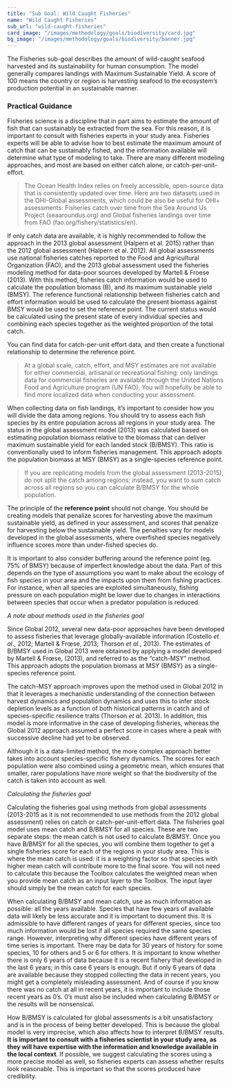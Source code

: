 ```yaml
---
title: "Sub Goal: Wild Caught Fisheries"
name: "Wild Caught Fisheries"
sub_url: "wild-caught-fisheries"
card_image: "/images/methodology/goals/biodiversity/card.jpg"
bg_image: "/images/methodology/goals/biodiversity/banner.jpg"
---
```


The Fisheries sub-goal describes the amount of wild-caught seafood harvested and its sustainability for human consumption. The model generally compares landings with Maximum Sustainable Yield. A score of 100 means the country or region is harvesting seafood to the ecosystem’s production potential in an sustainable manner.

### Practical Guidance

Fisheries science is a discipline that in part aims to estimate the amount of fish that can sustainably be extracted from the sea. For this reason, it is important to consult with fisheries experts in your study area. Fisheries experts will be able to advise how to best estimate the maximum amount of catch that can be sustainably fished, and the information available will determine what type of modeling to take. There are many different modeling approaches, and most are based on either catch alone, or catch-per-unit-effort.

> The Ocean Health Index relies on freely accessible, open-source data that is consistently updated over time. Here are two datasets used in the OHI-Global assessments, which could be also be useful for OHI+ assessments: Fisheries catch over time from the Sea Around Us Project (seaaroundus.org) and Global fisheries landings over time from FAO (fao.org/fishery/statistics/en).

If only catch data are available, it is highly recommended to follow the approach in the 2013 global assessment (Halpern et al. 2015) rather than the 2012 global assessment (Halpern et al. 2012). All global assessments use national fisheries catches reported to the Food and Agricultural Organization (FAO), and the 2013 global assessment used the fisheries modeling method for data-poor sources developed by Martell & Froese (2013). With this method, fisheries catch information would be used to calculate the population biomass (B), and its maximum sustainable yield (BMSY). The reference functional relationship between fisheries catch and effort information would be used to calculate the present biomass against BMSY would be used to set the reference point. The current status would be calculated using the present state of every individual species and combining each species together as the weighted proportion of the total catch.

You can find data for catch-per-unit effort data, and then create a functional relationship to determine the reference point.

> At a global scale, catch, effort, and MSY estimates are not available for either commercial, artisanal or recreational fishing: only landings data for commercial fisheries are available through the United Nations Food and Agriculture program (UN FAO). You will hopefully be able to find more localized data when conducting your assessment.

When collecting data on fish landings, it’s important to consider how you will divide the data among regions. You should try to assess each fish species by its entire population across all regions in your study area. The status in the global assessment model (2013) was calculated based on estimating population biomass relative to the biomass that can deliver maximum sustainable yield for each landed stock (B/BMSY). This ratio is conventionally used to inform fisheries management. This approach adopts the population biomass at MSY (BMSY) as a single-species reference point.

> If you are replicating models from the global assessment (2013-2015), do not split the catch among regions; instead, you want to sum catch across all regions so you can calculate B/BMSY for the whole population.

The principle of the **reference point** should not change. You should be creating models that penalize scores for harvesting above the maximum sustainable yield, as defined in your assessment, and scores that penalize for harvesting below the sustainable yield. The penalties vary for models developed in the global assessments, where overfished species negatively influence scores more than under-fished species do.

It is important to also consider buffering around the reference point (eg. 75% of BMSY) because of imperfect knowledge about the data. Part of this depends on the type of assumptions you want to make about the ecology of fish species in your area and the impacts upon them from fishing practices. For instance, when all species are exploited simultaneously, fishing pressure on each population might be lower due to changes in interactions between species that occur when a predator population is reduced.

_A note about methods used in the fisheries goal_

Since Global 2012, several new data-poor approaches have been developed to assess fisheries that leverage globally-available information (Costello *et al*., 2012; Martell & Frœse, 2013; Thorson *et al*., 2013). The estimates of B/BMSY used in Global 2013 were obtained by applying a model developed by Martell & Frœse, (2013), and referred to as the “catch-MSY” method. This approach adopts the population biomass at MSY (BMSY) as a single-species reference point.

The catch-MSY approach improves upon the method used in Global 2012 in that it leverages a mechanistic understanding of the connection between harvest dynamics and population dynamics and uses this to infer stock depletion levels as a function of both historical patterns in catch and of species-specific resilience traits (Thorson *et al*. 2013). In addition, this model is more informative in the case of developing fisheries, whereas the Global 2012 approach assumed a perfect score in cases where a peak with successive decline had yet to be observed.

Although it is a data-limited method, the more complex approach better takes into account species-specific fishery dynamics. The scores for each population were also combined using a geometric mean, which ensures that smaller, rarer populations have more weight so that the biodiversity of the catch is taken into account as well.

_Calculating the fisheries goal_

Calculating the fisheries goal using methods from global assessments (2013-2015 as it is not recommended to use methods from the 2012 global assessment) relies on catch or catch-per-unit-effort data. The fisheries goal model uses mean catch and B/BMSY for all species. These are two separate steps: the mean catch is not used to calculate B/BMSY. Once you have B/BMSY for all the species, you will combine them together to get a single fisheries score for each of the regions in your study area. This is where the mean catch is used: it is a weighting factor so that species with higher mean catch will contribute more to the final score. You will not need to calculate this because the Toolbox calculates the weighted mean when you provide mean catch as an input layer to the Toolbox. The input layer should simply be the mean catch for each species.

When calculating B/BMSY and mean catch, use as much information as possible: all the years available. Species that have few years of available data will likely be less accurate and it is important to document this. It is admissible to have different ranges of years for different species, since too much information would be lost if all species required the same species range. However, interpreting why different species have different years of time series is important. There may be data for 30 years of history for some species, 10 for others and 5 or 6 for others. It is important to know whether there is only 6 years of data because it is a recent fishery that developed in the last 6 years; in this case 6 years is enough. But if only 6 years of data are available because they stopped collecting the data in recent years, you might get a completely misleading assessment. And of course if you know there was no catch at all in recent years, it is important to include those recent years as 0’s. 0’s must also be included when calculating B/BMSY or the results will be nonsensical.

How B/BMSY is calculated for global assessments is a bit unsatisfactory and is in the process of being better developed. This is because the global model is very imprecise, which also affects how to interpret B/BMSY results. **It is important to consult with a fisheries scientist in your study area, as they will have expertise with the information and knowledge available in the local context**. If possible, we suggest calculating the scores using a more precise model as well, so fisheries experts can assess whether results look reasonable. This is important so that the scores produced have credibility.

